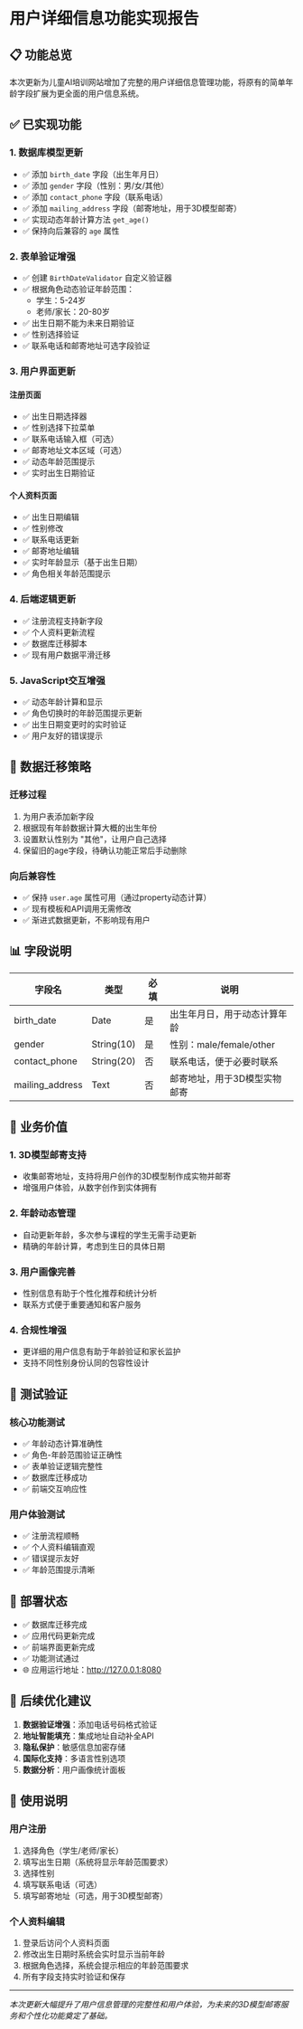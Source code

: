 # 用户详细信息功能实现报告

## 📋 功能总览

本次更新为儿童AI培训网站增加了完整的用户详细信息管理功能，将原有的简单年龄字段扩展为更全面的用户信息系统。

## ✅ 已实现功能

### 1. 数据库模型更新
- ✅ 添加 `birth_date` 字段（出生年月日）
- ✅ 添加 `gender` 字段（性别：男/女/其他）  
- ✅ 添加 `contact_phone` 字段（联系电话）
- ✅ 添加 `mailing_address` 字段（邮寄地址，用于3D模型邮寄）
- ✅ 实现动态年龄计算方法 `get_age()`
- ✅ 保持向后兼容的 `age` 属性

### 2. 表单验证增强
- ✅ 创建 `BirthDateValidator` 自定义验证器
- ✅ 根据角色动态验证年龄范围：
  - 学生：5-24岁
  - 老师/家长：20-80岁
- ✅ 出生日期不能为未来日期验证
- ✅ 性别选择验证
- ✅ 联系电话和邮寄地址可选字段验证

### 3. 用户界面更新
#### 注册页面
- ✅ 出生日期选择器
- ✅ 性别选择下拉菜单
- ✅ 联系电话输入框（可选）
- ✅ 邮寄地址文本区域（可选）
- ✅ 动态年龄范围提示
- ✅ 实时出生日期验证

#### 个人资料页面
- ✅ 出生日期编辑
- ✅ 性别修改
- ✅ 联系电话更新
- ✅ 邮寄地址编辑
- ✅ 实时年龄显示（基于出生日期）
- ✅ 角色相关年龄范围提示

### 4. 后端逻辑更新
- ✅ 注册流程支持新字段
- ✅ 个人资料更新流程
- ✅ 数据库迁移脚本
- ✅ 现有用户数据平滑迁移

### 5. JavaScript交互增强
- ✅ 动态年龄计算和显示
- ✅ 角色切换时的年龄范围提示更新
- ✅ 出生日期变更时的实时验证
- ✅ 用户友好的错误提示

## 🔄 数据迁移策略

### 迁移过程
1. 为用户表添加新字段
2. 根据现有年龄数据计算大概的出生年份
3. 设置默认性别为 "其他"，让用户自己选择
4. 保留旧的age字段，待确认功能正常后手动删除

### 向后兼容性
- ✅ 保持 `user.age` 属性可用（通过property动态计算）
- ✅ 现有模板和API调用无需修改
- ✅ 渐进式数据更新，不影响现有用户

## 📊 字段说明

| 字段名 | 类型 | 必填 | 说明 |
|--------|------|------|------|
| birth_date | Date | 是 | 出生年月日，用于动态计算年龄 |
| gender | String(10) | 是 | 性别：male/female/other |
| contact_phone | String(20) | 否 | 联系电话，便于必要时联系 |
| mailing_address | Text | 否 | 邮寄地址，用于3D模型实物邮寄 |

## 🎯 业务价值

### 1. 3D模型邮寄支持
- 收集邮寄地址，支持将用户创作的3D模型制作成实物并邮寄
- 增强用户体验，从数字创作到实体拥有

### 2. 年龄动态管理
- 自动更新年龄，多次参与课程的学生无需手动更新
- 精确的年龄计算，考虑到生日的具体日期

### 3. 用户画像完善
- 性别信息有助于个性化推荐和统计分析
- 联系方式便于重要通知和客户服务

### 4. 合规性增强
- 更详细的用户信息有助于年龄验证和家长监护
- 支持不同性别身份认同的包容性设计

## 🧪 测试验证

### 核心功能测试
- ✅ 年龄动态计算准确性
- ✅ 角色-年龄范围验证正确性
- ✅ 表单验证逻辑完整性
- ✅ 数据库迁移成功
- ✅ 前端交互响应性

### 用户体验测试
- ✅ 注册流程顺畅
- ✅ 个人资料编辑直观
- ✅ 错误提示友好
- ✅ 年龄范围提示清晰

## 🚀 部署状态

- ✅ 数据库迁移完成
- ✅ 应用代码更新完成
- ✅ 前端界面更新完成
- ✅ 功能测试通过
- 🌐 应用运行地址：http://127.0.0.1:8080

## 🔮 后续优化建议

1. **数据验证增强**：添加电话号码格式验证
2. **地址智能填充**：集成地址自动补全API
3. **隐私保护**：敏感信息加密存储
4. **国际化支持**：多语言性别选项
5. **数据分析**：用户画像统计面板

## 📝 使用说明

### 用户注册
1. 选择角色（学生/老师/家长）
2. 填写出生日期（系统将显示年龄范围要求）
3. 选择性别
4. 填写联系电话（可选）
5. 填写邮寄地址（可选，用于3D模型邮寄）

### 个人资料编辑
1. 登录后访问个人资料页面
2. 修改出生日期时系统会实时显示当前年龄
3. 根据角色选择，系统会提示相应的年龄范围要求
4. 所有字段支持实时验证和保存

---

*本次更新大幅提升了用户信息管理的完整性和用户体验，为未来的3D模型邮寄服务和个性化功能奠定了基础。*